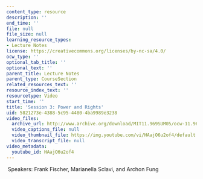 ```yaml
---
content_type: resource
description: ''
end_time: ''
file: null
file_size: null
learning_resource_types:
- Lecture Notes
license: https://creativecommons.org/licenses/by-nc-sa/4.0/
ocw_type: ''
optional_tab_title: ''
optional_text: ''
parent_title: Lecture Notes
parent_type: CourseSection
related_resources_text: ''
resource_index_text: ''
resourcetype: Video
start_time: ''
title: 'Session 3: Power and Rights'
uid: 5821273e-4388-5c95-4480-4ba9989e3238
video_files:
  archive_url: http://www.archive.org/download/MIT11.969SUM05/ocw-11.969-clip3-220k.mp4
  video_captions_file: null
  video_thumbnail_file: https://img.youtube.com/vi/HAajO6u2of4/default.jpg
  video_transcript_file: null
video_metadata:
  youtube_id: HAajO6u2of4
---
```


 Speakers: Frank Fischer, Marianella Sclavi, and Archon Fung

